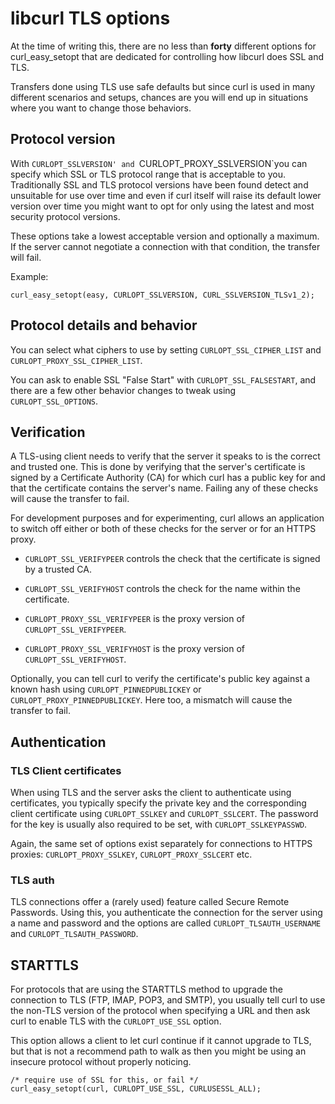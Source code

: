 # libcurl TLS options

At the time of writing this, there are no less than **forty** different
options for curl_easy_setopt that are dedicated for controlling how libcurl
does SSL and TLS.

Transfers done using TLS use safe defaults but since curl is used in many
different scenarios and setups, chances are you will end up in situations
where you want to change those behaviors.

## Protocol version

With `CURLOPT_SSLVERSION' and `CURLOPT_PROXY_SSLVERSION`you can specify which
SSL or TLS protocol range that is acceptable to you. Traditionally SSL and TLS
protocol versions have been found detect and unsuitable for use over time and
even if curl itself will raise its default lower version over time you might
want to opt for only using the latest and most security protocol versions.

These options take a lowest acceptable version and optionally a maximum. If
the server cannot negotiate a connection with that condition, the transfer
will fail.

Example:

    curl_easy_setopt(easy, CURLOPT_SSLVERSION, CURL_SSLVERSION_TLSv1_2);

## Protocol details and behavior

You can select what ciphers to use by setting `CURLOPT_SSL_CIPHER_LIST` and
`CURLOPT_PROXY_SSL_CIPHER_LIST`.

You can ask to enable SSL "False Start" with `CURLOPT_SSL_FALSESTART`, and
there are a few other behavior changes to tweak using `CURLOPT_SSL_OPTIONS`.

## Verification

A TLS-using client needs to verify that the server it speaks to is the correct
and trusted one. This is done by verifying that the server's certificate is
signed by a Certificate Authority (CA) for which curl has a public key for and
that the certificate contains the server's name. Failing any of these checks
will cause the transfer to fail.

For development purposes and for experimenting, curl allows an application to
switch off either or both of these checks for the server or for an HTTPS
proxy.

- `CURLOPT_SSL_VERIFYPEER` controls the check that the certificate is signed
  by a trusted CA.

- `CURLOPT_SSL_VERIFYHOST` controls the check for the name within the certificate.

- `CURLOPT_PROXY_SSL_VERIFYPEER` is the proxy version of `CURLOPT_SSL_VERIFYPEER`.

- `CURLOPT_PROXY_SSL_VERIFYHOST` is the proxy version of `CURLOPT_SSL_VERIFYHOST`.

Optionally, you can tell curl to verify the certificate's public key against a
known hash using `CURLOPT_PINNEDPUBLICKEY` or `CURLOPT_PROXY_PINNEDPUBLICKEY`.
Here too, a mismatch will cause the transfer to fail.

## Authentication

### TLS Client certificates

When using TLS and the server asks the client to authenticate using
certificates, you typically specify the private key and the corresponding
client certificate using `CURLOPT_SSLKEY` and `CURLOPT_SSLCERT`. The password
for the key is usually also required to be set, with `CURLOPT_SSLKEYPASSWD`.

Again, the same set of options exist separately for connections to HTTPS
proxies: `CURLOPT_PROXY_SSLKEY`, `CURLOPT_PROXY_SSLCERT` etc.

### TLS auth

TLS connections offer a (rarely used) feature called Secure Remote
Passwords. Using this, you authenticate the connection for the server using a
name and password and the options are called `CURLOPT_TLSAUTH_USERNAME` and
`CURLOPT_TLSAUTH_PASSWORD`.

## STARTTLS

For protocols that are using the STARTTLS method to upgrade the connection to
TLS (FTP, IMAP, POP3, and SMTP), you usually tell curl to use the non-TLS
version of the protocol when specifying a URL and then ask curl to enable TLS
with the `CURLOPT_USE_SSL` option.

This option allows a client to let curl continue if it cannot upgrade to TLS, but that is not a recommend path to walk as then you might be using an insecure
protocol without properly noticing.

    /* require use of SSL for this, or fail */
    curl_easy_setopt(curl, CURLOPT_USE_SSL, CURLUSESSL_ALL);
